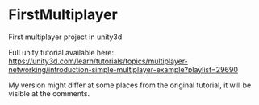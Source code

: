 # FirstMultiplayer
First multiplayer project in unity3d

Full unity tutorial available here:
https://unity3d.com/learn/tutorials/topics/multiplayer-networking/introduction-simple-multiplayer-example?playlist=29690

My version might differ at some places from the original tutorial, it will be visible at the comments.